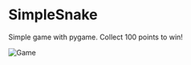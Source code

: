 # SimpleSnake
Simple game with pygame.
Collect 100 points to win!

![Game](https://user-images.githubusercontent.com/98229092/151877830-c1fe900e-5deb-4c94-bd7c-5d2335bb2812.png)
